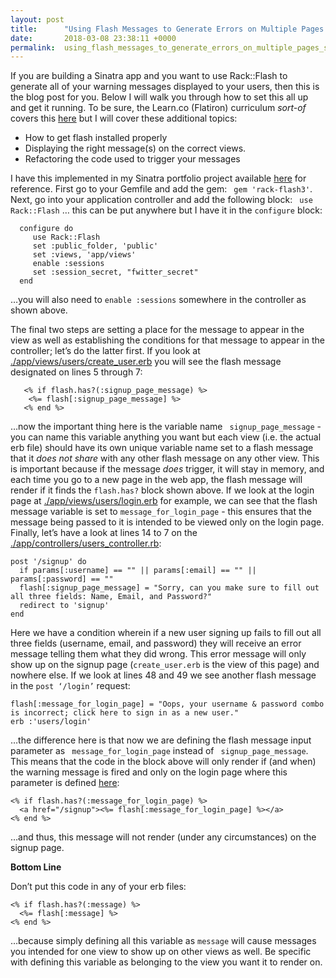 ```yaml
---
layout: post
title:      "Using Flash Messages to Generate Errors on Multiple Pages (Sinatra)"
date:       2018-03-08 23:38:11 +0000
permalink:  using_flash_messages_to_generate_errors_on_multiple_pages_sinatra
---
```



If you are building a Sinatra app and you want to use Rack::Flash to generate all of your warning messages displayed to your users, then this is the blog post for you.  Below I will walk you through how to set this all up and get it running.  To be sure, the Learn.co (Flatiron) curriculum *sort-of* covers this [here]( https://learn.co/tracks/full-stack-web-development-v3/sinatra/activerecord/sinatra-playlister) but I will cover these additional topics:
* How to get flash installed properly
* Displaying the right message(s) on the correct views.
* Refactoring the code used to trigger your messages

I have this implemented in my Sinatra portfolio project available [here]( https://github.com/Richard-Burd/sinatra-portfolio-project) for reference.  First go to your Gemfile and add the gem: ` gem 'rack-flash3'`.  Next, go into your application controller and add the following block: ` use Rack::Flash` … this can be put anywhere but I have it in the `configure` block:
```
  configure do
     use Rack::Flash
     set :public_folder, 'public'
     set :views, 'app/views'
     enable :sessions
     set :session_secret, "fwitter_secret"
  end
```
…you will also need to `enable :sessions` somewhere in the controller as shown above.

The final two steps are setting a place for the message to appear in the view as well as establishing the conditions for that message to appear in the controller; let’s do the latter first.  If you look at [./app/views/users/create_user.erb]( https://github.com/Richard-Burd/sinatra-portfolio-project/blob/master/app/views/users/create_user.erb) you will see the flash message designated on lines 5 through 7:
```
   <% if flash.has?(:signup_page_message) %>
    <%= flash[:signup_page_message] %>
   <% end %>
```
…now the important thing here is the variable name ` signup_page_message` - you can name this variable anything you want but each view (i.e. the actual erb file) should have its own unique variable name set to a flash message that it *does not share* with any other flash message on any other view.  This is important because if the message *does* trigger, it will stay in memory, and each time you go to a new page in the web app, the flash message will render if it finds the `flash.has?` block shown above.  If we look at the login page at [./app/views/users/login.erb]( https://github.com/Richard-Burd/sinatra-portfolio-project/blob/master/app/views/users/login.erb) for example, we can see that the flash message variable is set to `message_for_login_page` - this ensures that the message being passed to it is intended to be viewed only on the login page.  Finally, let’s have a look at lines 14 to 7 on the [./app/controllers/users_controller.rb]( https://github.com/Richard-Burd/sinatra-portfolio-project/blob/master/app/controllers/users_controller.rb): 
```
post '/signup' do
  if params[:username] == "" || params[:email] == "" || params[:password] == ""
  flash[:signup_page_message] = "Sorry, can you make sure to fill out all three fields: Name, Email, and Password?"
  redirect to 'signup'
end
``` 
Here we have a condition wherein if a new user signing up fails to fill out all three fields (username, email, and password) they will receive an error message telling them what they did wrong.  This error message will only show up on the signup page (`create_user.erb` is the view of this page) and nowhere else.  If we look at lines 48 and 49 we see another flash message in the `post ‘/login’` request:
```
flash[:message_for_login_page] = "Oops, your username & password combo is incorrect; click here to sign in as a new user."
erb :'users/login'
```
…the difference here is that now we are defining the flash message input parameter as ` message_for_login_page` instead of ` signup_page_message`.  This means that the code in the block above will only render if (and when) the warning message is fired and only on the login page where this parameter is defined [here]( https://github.com/Richard-Burd/sinatra-portfolio-project/blob/master/app/views/users/login.erb#L5):
```
<% if flash.has?(:message_for_login_page) %>
  <a href="/signup"><%= flash[:message_for_login_page] %></a>
<% end %>
```
…and thus, this message will not render (under any circumstances) on the signup page.


**Bottom Line**

Don’t put this code in any of your erb files:
```
<% if flash.has?(:message) %>
  <%= flash[:message] %>
<% end %>
```
…because simply defining all this variable as `message` will cause messages you intended for one view to show up on other views as well.  Be specific with defining this variable as belonging to the view you want it to render on.

